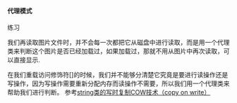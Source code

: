 #### 代理模式

练习

我们再读取图片文件时，并不会每一次都把它从磁盘中进行读取，而是用一个代理类来判断这个图片是否已经加载过，如果加载过，那就不用从图片中再次读取，可以直接显示.

在我们重载访问修饰符[]的时候，我们并不能够分清楚它究竟是要进行读操作还是写操作，因为写操作需要重新分配内存而读操作不需要，所以我们用一个代理类来帮助我们进行判断。
参考[string类的写时复制COW技术（copy on write）](https://blog.csdn.net/Worthy_Wang/article/details/104747632)
